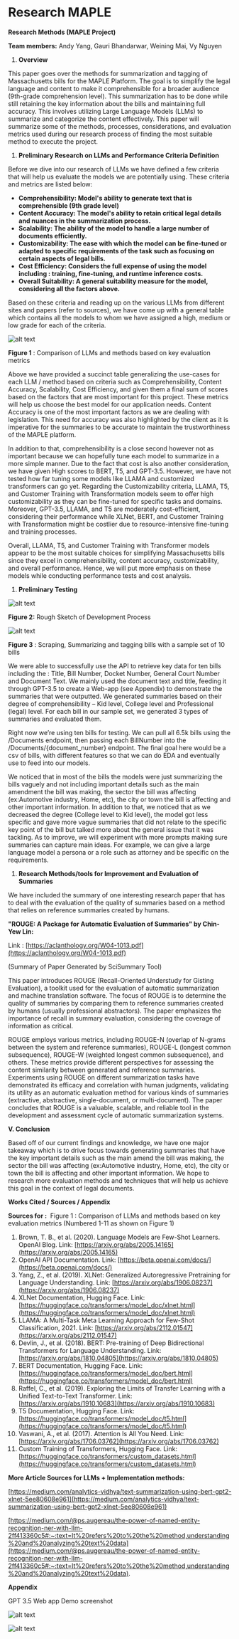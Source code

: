 # Research MAPLE

**Research Methods (MAPLE Project)**

**Team members:** Andy Yang, Gauri Bhandarwar, Weining Mai, Vy Nguyen

1. **Overview**

This paper goes over the methods for summarization and tagging of Massachusetts bills for the MAPLE Platform. The goal is to simplify the legal language and content to make it comprehensible for a broader audience (9th-grade comprehension level). This summarization has to be done while still retaining the key information about the bills and maintaining full accuracy. This involves utilizing Large Language Models (LLMs) to summarize and categorize the content effectively. This paper will summarize some of the methods, processes, considerations, and evaluation metrics used during our research process of finding the most suitable method to execute the project.

1. **Preliminary Research on LLMs and Performance Criteria Definition**

Before we dive into our research of LLMs we have defined a few criteria that will help us evaluate the models we are potentially using. These criteria and metrics are listed below:

- **Comprehensibility: Model's ability to generate text that is comprehensible (9th grade level)**
- **Content Accuracy: The model's ability to retain critical legal details and nuances in the summarization process.**
- **Scalability: The ability of the model to handle a large number of documents efficiently.**
- **Customizability: The ease with which the model can be fine-tuned or adapted to specific requirements of the task such as focusing on certain aspects of legal bills.**
- **Cost Efficiency: Considers the full expense of using the model including : training, fine-tuning, and runtime inference costs.**
- **Overall Suitability: A general suitability measure for the model, considering all the factors above.**

Based on these criteria and reading up on the various LLMs from different sites and papers (refer to sources), we have come up with a general table which contains all the models to whom we have assigned a high, medium or low grade for each of the criteria.

![alt text](https://lh7-us.googleusercontent.com/3dFnsfy5fdB-shdqnwpRB-Ol1rJ6QAbFrnUtGZ5J4hKMth8p4UlOvMui9Bo5qw5h-NEempkDnTNr3ma8xex4vCB2NzhzgfAYKo49h8pgK9BbcBttGFmQg12JPi6299D4BPXweCmNxiTjlMPjnzQgo1w)

**Figure 1** : Comparison of LLMs and methods based on key evaluation metrics

Above we have provided a succinct table generalizing the use-cases for each LLM / method based on criteria such as Comprehensibility, Content Accuracy, Scalability, Cost Efficiency, and given them a final sum of scores based on the factors that are most important for this project. These metrics will help us choose the best model for our application needs. Content Accuracy is one of the most important factors as we are dealing with legislation. This need for accuracy was also highlighted by the client as it is imperative for the summaries to be accurate to maintain the trustworthiness of the MAPLE platform.

In addition to that, comprehensibility is a close second however not as important because we can hopefully tune each model to summarize in a more simple manner. Due to the fact that cost is also another consideration, we have given High scores to BERT, T5, and GPT-3.5. However, we have not tested how far tuning some models like LLAMA and customized transformers can go yet. Regarding the Customizability criteria, LLAMA, T5, and Customer Training with Transformation models seem to offer high customizability as they can be fine-tuned for specific tasks and domains. Moreover, GPT-3.5, LLAMA, and T5 are moderately cost-efficient, considering their performance while XLNet, BERT, and Customer Training with Transformation might be costlier due to resource-intensive fine-tuning and training processes.

Overall, LLAMA, T5, and Customer Training with Transformer models appear to be the most suitable choices for simplifying Massachusetts bills since they excel in comprehensibility, content accuracy, customizability, and overall performance. Hence, we will put more emphasis on these models while conducting performance tests and cost analysis.

1. **Preliminary Testing**

![alt text](https://lh7-us.googleusercontent.com/se1QGXdHkGWoeaHh9Rpb9ow5zMnrWx4a83BVUXXGcStAfK4ni83xDTmnkuvk22E8CHJnO87aEYsSXScpc2ExcErr9xcQqPlH592iLX4vsKSb9g1bSM2h646F2w-UdvXEWMo7Wo0jR6DRgipbZvb7Q6U)

**Figure 2:** Rough Sketch of Development Process

![alt text](https://lh7-us.googleusercontent.com/_w1LP_RRoSIny-A-yS-d8C4RMyAZgDnr_TS1ny_a22vI3Giml-Rhm1kOaHA_ZxNjjUavWom3T9NJFMR6ORlfX_bop86Q6BN-xq_gUvxBnV47eX_rXuRxoU9kIuVfFw-I5Ru0sHW9wyUgEOLVRHw7ALg)

**Figure 3** : Scraping, Summarizing and tagging bills with a sample set of 10 bills

We were able to successfully use the API to retrieve key data for ten bills including the : Title, Bill Number, Docket Number, General Court Number and Document Text. We mainly used the document text and title, feeding it through GPT-3.5 to create a Web-app (see Appendix) to demonstrate the summaries that were outputted. We generated summaries based on their degree of comprehensibility – Kid level, College level and Professional (legal) level. For each bill in our sample set, we generated 3 types of summaries and evaluated them.

Right now we’re using ten bills for testing. We can pull all 6.5k bills using the /Documents endpoint, then passing each BillNumber into the /Documents/{document_number} endpoint. The final goal here would be a csv of bills, with different features so that we can do EDA and eventually use to feed into our models.


We noticed that in most of the bills the models were just summarizing the bills vaguely and not including important details such as the main amendment the bill was making, the sector the bill was affecting (ex:Automotive industry, Home, etc), the city or town the bill is affecting and other important information. In addition to that, we noticed that as we decreased the degree (College level to Kid level), the model got less specific and gave more vague summaries that did not relate to the specific key point of the bill but talked more about the general issue that it was tackling. As to improve, we will experiment with more prompts making sure summaries can capture main ideas. For example, we can give a large language model a persona or a role such as attorney and be specific on the requirements.

1. **Research Methods/tools for Improvement and Evaluation of Summaries**

We have included the summary of one interesting research paper that has to deal with the evaluation of the quality of summaries based on a method that relies on reference summaries created by humans.

**"ROUGE: A Package for Automatic Evaluation of Summaries" by Chin-Yew Lin:**

Link : [https://aclanthology.org/W04-1013.pdf](https://aclanthology.org/W04-1013.pdf)

(Summary of Paper Generated by SciSummary Tool)

This paper introduces ROUGE (Recall-Oriented Understudy for Gisting Evaluation), a toolkit used for the evaluation of automatic summarization and machine translation software. The focus of ROUGE is to determine the quality of summaries by comparing them to reference summaries created by humans (usually professional abstractors). The paper emphasizes the importance of recall in summary evaluation, considering the coverage of information as critical.

ROUGE employs various metrics, including ROUGE-N (overlap of N-grams between the system and reference summaries), ROUGE-L (longest common subsequence), ROUGE-W (weighted longest common subsequence), and others. These metrics provide different perspectives for assessing the content similarity between generated and reference summaries. Experiments using ROUGE on different summarization tasks have demonstrated its efficacy and correlation with human judgments, validating its utility as an automatic evaluation method for various kinds of summaries (extractive, abstractive, single-document, or multi-document). The paper concludes that ROUGE is a valuable, scalable, and reliable tool in the development and assessment cycle of automatic summarization systems.

**V. Conclusion**

Based off of our current findings and knowledge, we have one major takeaway which is to drive focus towards generating summaries that have the key important details such as the main amend the bill was making, the sector the bill was affecting (ex:Automotive industry, Home, etc), the city or town the bill is affecting and other important information. We hope to research more evaluation methods and techniques that will help us achieve this goal in the context of legal documents.

**Works Cited / Sources / Appendix**

**Sources for :**  Figure 1 : Comparison of LLMs and methods based on key evaluation metrics (Numbered 1-11 as shown on Figure 1)

1. Brown, T. B., et al. (2020). Language Models are Few-Shot Learners. OpenAI Blog. Link: [https://arxiv.org/abs/2005.14165](https://arxiv.org/abs/2005.14165)
2. OpenAI API Documentation. Link: [https://beta.openai.com/docs/](https://beta.openai.com/docs/)
3. Yang, Z., et al. (2019). XLNet: Generalized Autoregressive Pretraining for Language Understanding. Link: [https://arxiv.org/abs/1906.08237](https://arxiv.org/abs/1906.08237)
4. XLNet Documentation, Hugging Face. Link: [https://huggingface.co/transformers/model_doc/xlnet.html](https://huggingface.co/transformers/model_doc/xlnet.html)
5. LLAMA: A Multi-Task Meta Learning Approach for Few-Shot Classification, 2021. Link: [https://arxiv.org/abs/2112.01547](https://arxiv.org/abs/2112.01547)
6. Devlin, J., et al. (2018). BERT: Pre-training of Deep Bidirectional Transformers for Language Understanding. Link: [https://arxiv.org/abs/1810.04805](https://arxiv.org/abs/1810.04805)
7. BERT Documentation, Hugging Face. Link: [https://huggingface.co/transformers/model_doc/bert.html](https://huggingface.co/transformers/model_doc/bert.html)
8. Raffel, C., et al. (2019). Exploring the Limits of Transfer Learning with a Unified Text-to-Text Transformer. Link: [https://arxiv.org/abs/1910.10683](https://arxiv.org/abs/1910.10683)
9. T5 Documentation, Hugging Face. Link: [https://huggingface.co/transformers/model_doc/t5.html](https://huggingface.co/transformers/model_doc/t5.html)
10. Vaswani, A., et al. (2017). Attention Is All You Need. Link: [https://arxiv.org/abs/1706.03762](https://arxiv.org/abs/1706.03762)
11. Custom Training of Transformers, Hugging Face. Link:[https://huggingface.co/transformers/custom_datasets.html](https://huggingface.co/transformers/custom_datasets.html)

**More Article Sources for LLMs + Implementation methods:**

[https://medium.com/analytics-vidhya/text-summarization-using-bert-gpt2-xlnet-5ee80608e961](https://medium.com/analytics-vidhya/text-summarization-using-bert-gpt2-xlnet-5ee80608e961)

[https://medium.com/@ps.augereau/the-power-of-named-entity-recognition-ner-with-llm-2ff413360c5#:~:text=It%20refers%20to%20the%20method,understanding%20and%20analyzing%20text%20data](https://medium.com/@ps.augereau/the-power-of-named-entity-recognition-ner-with-llm-2ff413360c5#:~:text=It%20refers%20to%20the%20method,understanding%20and%20analyzing%20text%20data).

**Appendix**

GPT 3.5 Web app Demo screenshot

![alt text](https://lh7-us.googleusercontent.com/VSlaYRa6BNNDIczT_O54r43UPZYhbvMpA0y_jcaqnHKd22HSCpxxfmJKntk3rliGoTZgZqfNZVnn1gMBuQH1ob1OC3k4l_ZcY5ZS3lCmVxTkX7CpO3Jhpc0jnGkaZeCOaGSevud1zaSjKfisAKoNxVk)

![alt text](https://lh7-us.googleusercontent.com/Ps0_uWz9BCgyWSRtfZTBJWyATV5fUcRAJaANSqWDQfKNWib3sI6zKqMZ21zkU-YJbPFIQOJrYqQptJAljuEfHpGoJBxoiJzTNkmmqha-z-3Y6YJIA2iwZXfnQfDSCFHpw-t1fcgCkhWYV_OeVchhHrU)
